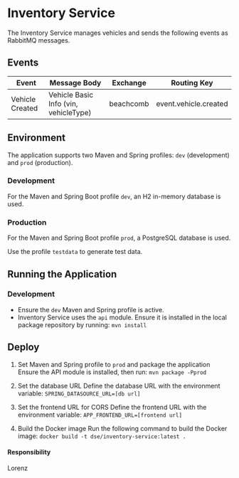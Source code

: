 # Inventory Service

The Inventory Service manages vehicles and sends the following events as RabbitMQ messages.

## Events

| Event            | Message Body                          | Exchange   | Routing Key              |
|------------------|---------------------------------------|------------|--------------------------|
| Vehicle Created  | Vehicle Basic Info (vin, vehicleType) | beachcomb  | event.vehicle.created    |

## Environment

The application supports two Maven and Spring profiles: `dev` (development) and `prod` (production).

### Development

For the Maven and Spring Boot profile `dev`, an H2 in-memory database is used.

### Production

 For the Maven and Spring Boot profile `prod`, a PostgreSQL database is used.

Use the profile `testdata` to generate test data.

## Running the Application

### Development

- Ensure the `dev` Maven and Spring profile is active.
- Inventory Service uses the `api` module. Ensure it is installed in the local package repository by running: `mvn install`

## Deploy

1. Set Maven and Spring profile to `prod` and package the application
   Ensure the API module is installed, then run:
   `mvn package -Pprod`

2. Set the database URL
   Define the database URL with the environment variable:
   `SPRING_DATASOURCE_URL=[db url]`

3. Set the frontend URL for CORS
   Define the frontend URL with the environment variable:
   `APP_FRONTEND_URL=[frontend url]`

4. Build the Docker image
   Run the following command to build the Docker image:
   `docker build -t dse/inventory-service:latest .`

#### Responsibility

Lorenz



